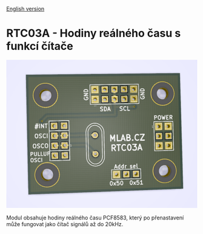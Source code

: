 
[English version](./README.md)
<!---module--->
# RTC03A - Hodiny reálného času s funkcí čítače
<!---Emodule--->
![RTC03A](.//doc/img/pcb.png)

<!--- description --->Modul obsahuje hodiny reálného času PCF8583, který po přenastavení může fungovat jako čítač signálů až do 20kHz.<!--- Edescription --->